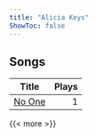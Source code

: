 ```yaml
---
title: "Alicia Keys"
ShowToc: false
---
```


## Songs
Title | Plays 
----- | -----: 
[No One](/songs/no-one) | 1

{{< more >}}